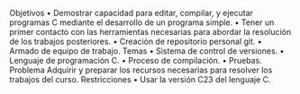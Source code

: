  Objetivos 
 • Demostrar capacidad para editar, compilar, y ejecutar programas C mediante el desarrollo de un programa simple. 
 • Tener un primer contacto con las herramientas necesarias para abordar la resolución de los trabajos posteriores.
 • Creación de repositorio personal git. 
 • Armado de equipo de trabajo. 
  Temas 
 • Sistema de control de versiones. 
 • Lenguaje de programación C.
 • Proceso de compilación.
 • Pruebas.
 Problema 
 Adquirir y preparar los recursos necesarias para resolver los trabajos del curso. 
 Restricciones 
 • Usar la versión C23 del lenguaje C.
